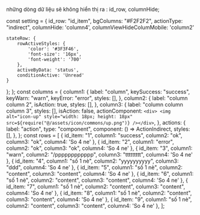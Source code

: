 những dòng dữ liệu sẽ không hiển thị ra : id_row, columnHide;

const setting = {
id_row: "id_item",
bgColumns: "#F2F2F2",
actionType: "indirect",
columnHide: 'column4',
columnViewHideColumMobile: 'column2'


[//]: # (  áp dụng cho row có trạng thái active)

    stateRow: {
        rowActiveStyles: {
            'color': '#3F3F46',
            'font-size': '16px',
            'font-weight': '700'
        },
        activeByData: 'status',
        conditionActive: 'Unread'
    }

};
};
const columns = {
column1: {
label: "column",
keySuccess: "success",
keyWarn: "warn",
keyError: "error",
styles: [],
},
column2: {
label: "column column 2",
isAction: true,
styles: [],
},
column3: {
label: "column column column 3",
styles: [],
isAction: false,
actionComponent: `<div> <img alt="icon-up" style="width: 18px; height: 18px" src=${require("@/assets/icon/commons/up.png")} /></div>`,
},
actions: {
label: "action",
type: "component",
component: () => ActionIndirect,
styles: [],
},
};
const rows = [
{
id_item: "1",
column1: "success",
column2: "ok",
column3: "ok",
column4: 'So 4 ne'
},
{
id_item: "2",
column1: "error",
column2: "ok",
column3: "ok",
column4: 'So 4 ne'
},
{
id_item: "3",
column1: "warn",
column2: "/pppppppppppp",
column3: "ttttttttt",
column4: 'So 4 ne'
},
{
id_item: "4",
column1: "số 1 nè",
column2: "yyyyyyyyyy",
column3: "ddd",
column4: 'So 4 ne'
},
{
id_item: "5",
column1: "số 1 nè",
column2: "content",
column3: "content",
column4: 'So 4 ne'
},
{
id_item: "6",
column1: "số 1 nè",
column2: "content",
column3: "content",
column4: 'So 4 ne'
},
{
id_item: "7",
column1: "số 1 nè",
column2: "content",
column3: "content",
column4: 'So 4 ne'
},
{
id_item: "8",
column1: "số 1 nè",
column2: "content",
column3: "content",
column4: 'So 4 ne'
},
{
id_item: "9",
column1: "số 1 nè",
column2: "content",
column3: "content",
column4: 'So 4 ne'
},
];
